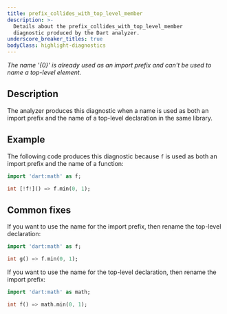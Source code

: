```yaml
---
title: prefix_collides_with_top_level_member
description: >-
  Details about the prefix_collides_with_top_level_member
  diagnostic produced by the Dart analyzer.
underscore_breaker_titles: true
bodyClass: highlight-diagnostics
---
```


_The name '{0}' is already used as an import prefix and can't be used to name a top-level element._

## Description

The analyzer produces this diagnostic when a name is used as both an import
prefix and the name of a top-level declaration in the same library.

## Example

The following code produces this diagnostic because `f` is used as both an
import prefix and the name of a function:

```dart
import 'dart:math' as f;

int [!f!]() => f.min(0, 1);
```

## Common fixes

If you want to use the name for the import prefix, then rename the
top-level declaration:

```dart
import 'dart:math' as f;

int g() => f.min(0, 1);
```

If you want to use the name for the top-level declaration, then rename the
import prefix:

```dart
import 'dart:math' as math;

int f() => math.min(0, 1);
```
